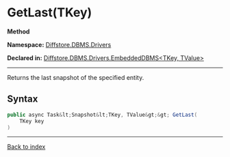# GetLast(TKey)

**Method**

**Namespace:** [Diffstore.DBMS.Drivers](Diffstore.DBMS.Drivers.md)

**Declared in:** [Diffstore.DBMS.Drivers.EmbeddedDBMS&lt;TKey, TValue&gt;](Diffstore.DBMS.Drivers.EmbeddedDBMS{TKey,TValue}.md)

------



Returns the last snapshot of the specified entity.


## Syntax

```csharp
public async Task&lt;Snapshot&lt;TKey, TValue&gt;&gt; GetLast(
	TKey key
)
```

------

[Back to index](index.md)